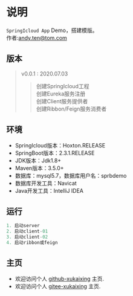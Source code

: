 # 说明

  `SpringIcloud App` Demo，搭建模版。   
  作者:andy.ten@tom.com 
  
## 版本
> v0.0.1 : 2020.07.03
>> 创建SpringIcloud工程   
>> 创建Eureka服务注册  
>> 创建Client服务提供者  
>> 创建Ribbon/Feign服务消费者

## 环境

- SpringIcloud版本：Hoxton.RELEASE
- SpringBoot版本：2.3.1.RELEASE
- JDK版本：Jdk1.8+
- Maven版本：3.5.0+
- 数据库：mysql5.7，数据库用户名：sprbdemo
- 数据库开发工具：Navicat
- Java开发工具：IntelliJ IDEA
  
## 运行

```java
1. 启动server
2. 启动client-01
3. 启动client-02
4. 启动ribbon或feign

```

## 主页

- 欢迎访问个人 [github-xukaixing](https://github.com/xukaixing) 主页.
- 欢迎访问个人 [gitee-xukaixing](https://gitee.com/xukaixing) 主页.
